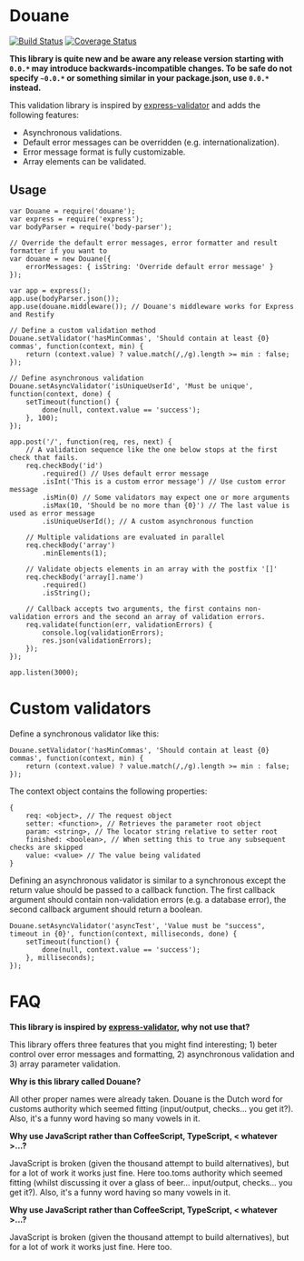 # Douane

[![Build Status](https://travis-ci.org/nielskrijger/douane.svg?branch=master)](https://travis-ci.org/nielskrijger/douane) [![Coverage Status](https://coveralls.io/repos/nielskrijger/douane/badge.svg?branch=master)](https://coveralls.io/r/nielskrijger/douane?branch=master)

**This library is quite new and be aware any release version starting with `0.0.*` may introduce backwards-incompatible changes. To be safe do not specify `~0.0.*` or something similar in your package.json, use `0.0.*` instead.**

This validation library is inspired by [express-validator](https://github.com/ctavan/express-validator) and adds the following features:

- Asynchronous validations.
- Default error messages can be overridden (e.g. internationalization).
- Error message format is fully customizable.
- Array elements can be validated.

## Usage

```
var Douane = require('douane');
var express = require('express');
var bodyParser = require('body-parser');

// Override the default error messages, error formatter and result formatter if you want to
var douane = new Douane({
    errorMessages: { isString: 'Override default error message' }
});

var app = express();
app.use(bodyParser.json());
app.use(douane.middleware()); // Douane's middleware works for Express and Restify

// Define a custom validation method
Douane.setValidator('hasMinCommas', 'Should contain at least {0} commas', function(context, min) {
    return (context.value) ? value.match(/,/g).length >= min : false;
});

// Define asynchronous validation
Douane.setAsyncValidator('isUniqueUserId', 'Must be unique', function(context, done) {
    setTimeout(function() {
        done(null, context.value == 'success');
    }, 100);
});

app.post('/', function(req, res, next) {
    // A validation sequence like the one below stops at the first check that fails.
    req.checkBody('id')
        .required() // Uses default error message
        .isInt('This is a custom error message') // Use custom error message
        .isMin(0) // Some validators may expect one or more arguments
        .isMax(10, 'Should be no more than {0}') // The last value is used as error message
        .isUniqueUserId(); // A custom asynchronous function

    // Multiple validations are evaluated in parallel
    req.checkBody('array')
        .minElements(1);

    // Validate objects elements in an array with the postfix '[]'
    req.checkBody('array[].name')
        .required()
        .isString();

    // Callback accepts two arguments, the first contains non-validation errors and the second an array of validation errors.
    req.validate(function(err, validationErrors) {
        console.log(validationErrors);
        res.json(validationErrors);
    });
});

app.listen(3000);

 ```

# Custom validators

Define a synchronous validator like this:

```
Douane.setValidator('hasMinCommas', 'Should contain at least {0} commas', function(context, min) {
    return (context.value) ? value.match(/,/g).length >= min : false;
});
```

The context object contains the following properties:

```
{
	req: <object>, // The request object
    setter: <function>, // Retrieves the parameter root object
    param: <string>, // The locator string relative to setter root
    finished: <boolean>, // When setting this to true any subsequent checks are skipped
    value: <value> // The value being validated
}
```

Defining an asynchronous validator is similar to a synchronous except the return value should be passed to a callback function. The first callback argument should contain non-validation errors (e.g. a database error), the second callback argument should return a boolean.

```
Douane.setAsyncValidator('asyncTest', 'Value must be "success", timeout in {0}', function(context, milliseconds, done) {
    setTimeout(function() {
        done(null, context.value == 'success');
    }, milliseconds);
});
```


# FAQ

**This library is inspired by [express-validator](https://github.com/ctavan/express-validator), why not use that?**

This library offers three features that you might find interesting; 1) beter control over error messages and formatting, 2) asynchronous validation and 3) array parameter validation.

**Why is this library called Douane?**

All other proper names were already taken. Douane is the Dutch word for customs authority which seemed fitting (input/output, checks... you get it?). Also, it's a funny word having so many vowels in it.

**Why use JavaScript rather than CoffeeScript, TypeScript, < whatever >...?**

JavaScript is broken (given the thousand attempt to build alternatives), but for a lot of work it works just fine. Here too.toms authority which seemed fitting (whilst discussing it over a glass of beer... input/output, checks... you get it?). Also, it's a funny word having so many vowels in it.

**Why use JavaScript rather than CoffeeScript, TypeScript, < whatever >...?**

JavaScript is broken (given the thousand attempt to build alternatives), but for a lot of work it works just fine. Here too.